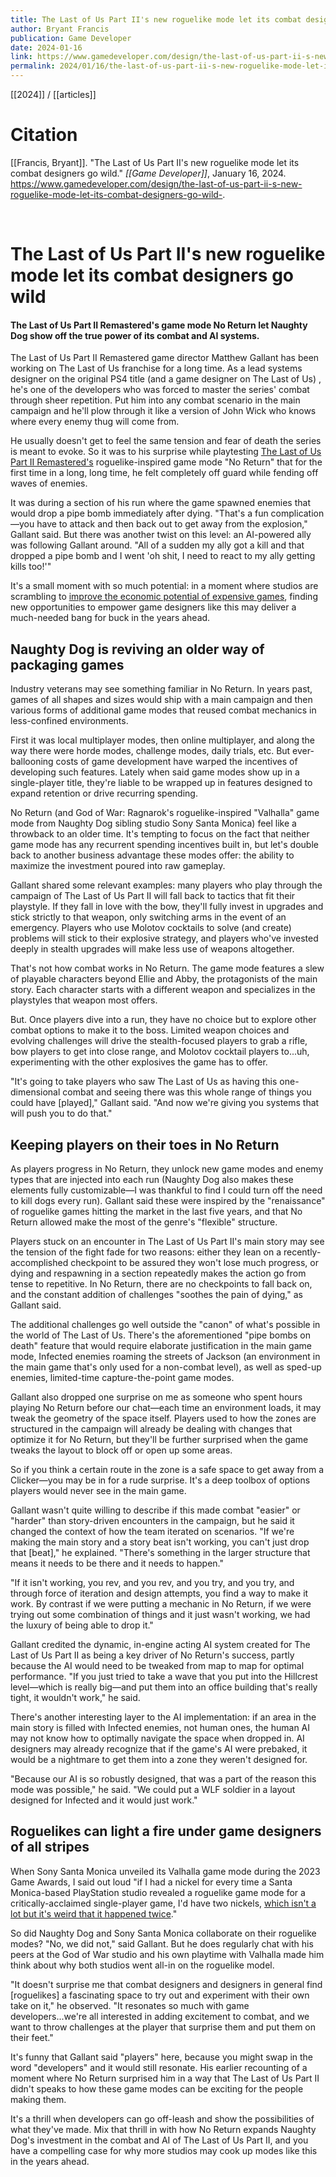 ```yaml
---
title: The Last of Us Part II's new roguelike mode let its combat designers go wild
author: Bryant Francis
publication: Game Developer
date: 2024-01-16
link: https://www.gamedeveloper.com/design/the-last-of-us-part-ii-s-new-roguelike-mode-let-its-combat-designers-go-wild-
permalink: 2024/01/16/the-last-of-us-part-ii-s-new-roguelike-mode-let-its-combat-designers-go-wild
---
```


[[2024]] / [[articles]]

# Citation

[[Francis, Bryant]]. "The Last of Us Part II's new roguelike mode let its combat designers go wild." *[[Game Developer]]*, January 16, 2024. <https://www.gamedeveloper.com/design/the-last-of-us-part-ii-s-new-roguelike-mode-let-its-combat-designers-go-wild->.

<br>

# The Last of Us Part II's new roguelike mode let its combat designers go wild

#### The Last of Us Part II Remastered's game mode No Return let Naughty Dog show off the true power of its combat and AI systems.

The Last of Us Part II Remastered game director Matthew Gallant has been working on The Last of Us franchise for a long time. As a lead systems designer on the original PS4 title (and a game designer on The Last of Us) , he's one of the developers who was forced to master the series' combat through sheer repetition. Put him into any combat scenario in the main campaign and he'll plow through it like a version of John Wick who knows where every enemy thug will come from.

He usually doesn't get to feel the same tension and fear of death the series is meant to evoke. So it was to his surprise while playtesting [The Last of Us Part II Remastered's](https://www.playstation.com/en-us/games/the-last-of-us-part-ii-remastered/) roguelike-inspired game mode "No Return" that for the first time in a long, long time, he felt completely off guard while fending off waves of enemies.

It was during a section of his run where the game spawned enemies that would drop a pipe bomb immediately after dying. "That's a fun complication—you have to attack and then back out to get away from the explosion," Gallant said. But there was another twist on this level: an AI-powered ally was following Gallant around. "All of a sudden my ally got a kill and that dropped a pipe bomb and I went 'oh shit, I need to react to my ally getting kills too!'"

It's a small moment with so much potential: in a moment where studios are scrambling to [improve the economic potential of expensive games](https://www.gamedeveloper.com/business/what-the-heck-is-happening-with-live-service-games-), finding new opportunities to empower game designers like this may deliver a much-needed bang for buck in the years ahead.

## Naughty Dog is reviving an older way of packaging games

Industry veterans may see something familiar in No Return. In years past, games of all shapes and sizes would ship with a main campaign and then various forms of additional game modes that reused combat mechanics in less-confined environments.

First it was local multiplayer modes, then online multiplayer, and along the way there were horde modes, challenge modes, daily trials, etc. But ever-ballooning costs of game development have warped the incentives of developing such features. Lately when said game modes show up in a single-player title, they're liable to be wrapped up in features designed to expand retention or drive recurring spending.

No Return (and God of War: Ragnarok's roguelike-inspired "Valhalla" game mode from Naughty Dog sibling studio Sony Santa Monica) feel like a throwback to an older time. It's tempting to focus on the fact that neither game mode has any recurrent spending incentives built in, but let's double back to another business advantage these modes offer: the ability to maximize the investment poured into raw gameplay.

Gallant shared some relevant examples: many players who play through the campaign of The Last of Us Part II will fall back to tactics that fit their playstyle. If they fall in love with the bow, they'll fully invest in upgrades and stick strictly to that weapon, only switching arms in the event of an emergency. Players who use Molotov cocktails to solve (and create) problems will stick to their explosive strategy, and players who've invested deeply in stealth upgrades will make less use of weapons altogether.

That's not how combat works in No Return. The game mode features a slew of playable characters beyond Ellie and Abby, the protagonists of the main story. Each character starts with a different weapon and specializes in the playstyles that weapon most offers.

But. Once players dive into a run, they have no choice but to explore other combat options to make it to the boss. Limited weapon choices and evolving challenges will drive the stealth-focused players to grab a rifle, bow players to get into close range, and Molotov cocktail players to...uh, experimenting with the other explosives the game has to offer.

"It's going to take players who saw The Last of Us as having this one-dimensional combat and seeing there was this whole range of things you could have [played]," Gallant said. "And now we're giving you systems that will push you to do that."

## Keeping players on their toes in No Return

As players progress in No Return, they unlock new game modes and enemy types that are injected into each run (Naughty Dog also makes these elements fully customizable—I was thankful to find I could turn off the need to kill dogs every run). Gallant said these were inspired by the "renaissance" of roguelike games hitting the market in the last five years, and that No Return allowed make the most of the genre's "flexible" structure.

Players stuck on an encounter in The Last of Us Part II's main story may see the tension of the fight fade for two reasons: either they lean on a recently-accomplished checkpoint to be assured they won't lose much progress, or dying and respawning in a section repeatedly makes the action go from tense to repetitive. In No Return, there are no checkpoints to fall back on, and the constant addition of challenges "soothes the pain of dying," as Gallant said.

The additional challenges go well outside the "canon" of what's possible in the world of The Last of Us. There's the aforementioned "pipe bombs on death" feature that would require elaborate justification in the main game mode, Infected enemies roaming the streets of Jackson (an environment in the main game that's only used for a non-combat level), as well as sped-up enemies, limited-time capture-the-point game modes.

Gallant also dropped one surprise on me as someone who spent hours playing No Return before our chat—each time an environment loads, it may tweak the geometry of the space itself. Players used to how the zones are structured in the campaign will already be dealing with changes that optimize it for No Return, but they'll be further surprised when the game tweaks the layout to block off or open up some areas.

So if you think a certain route in the zone is a safe space to get away from a Clicker—you may be in for a rude surprise. It's a deep toolbox of options players would never see in the main game.

Gallant wasn't quite willing to describe if this made combat "easier" or "harder" than story-driven encounters in the campaign, but he said it changed the context of how the team iterated on scenarios. "If we're making the main story and a story beat isn't working, you can't just drop that [beat]," he explained. "There's something in the larger structure that means it needs to be there and it needs to happen."

"If it isn't working, you rev, and you rev, and you try, and you try, and through force of iteration and design attempts, you find a way to make it work. By contrast if we were putting a mechanic in No Return, if we were trying out some combination of things and it just wasn't working, we had the luxury of being able to drop it."

Gallant credited the dynamic, in-engine acting AI system created for The Last of Us Part II as being a key driver of No Return's success, partly because the AI would need to be tweaked from map to map for optimal performance. "If you just tried to take a wave that you put into the Hillcrest level—which is really big—and put them into an office building that's really tight, it wouldn't work," he said.

There's another interesting layer to the AI implementation: if an area in the main story is filled with Infected enemies, not human ones, the human AI may not know how to optimally navigate the space when dropped in. AI designers may already recognize that if the game's AI were prebaked, it would be a nightmare to get them into a zone they weren't designed for.

"Because our AI is so robustly designed, that was a part of the reason this mode was possible," he said. "We could put a WLF soldier in a layout designed for Infected and it would just work."

## Roguelikes can light a fire under game designers of all stripes

When Sony Santa Monica unveiled its Valhalla game mode during the 2023 Game Awards, I said out loud "if I had a nickel for every time a Santa Monica-based PlayStation studio revealed a roguelike game mode for a critically-acclaimed single-player game, I'd have two nickels, [which isn't a lot but it's weird that it happened twice](https://youtu.be/e-Z_6IyUe4o?si=al-yMrf-7CkRpzr8)."

So did Naughty Dog and Sony Santa Monica collaborate on their roguelike modes? "No, we did not," said Gallant. But he does regularly chat with his peers at the God of War studio and his own playtime with Valhalla made him think about why both studios went all-in on the roguelike model.

"It doesn't surprise me that combat designers and designers in general find [roguelikes] a fascinating space to try out and experiment with their own take on it," he observed. "It resonates so much with game developers...we're all interested in adding excitement to combat, and we want to throw challenges at the player that surprise them and put them on their feet."

It's funny that Gallant said "players" here, because you might swap in the word "developers" and it would still resonate. His earlier recounting of a moment where No Return surprised him in a way that The Last of Us Part II didn't speaks to how these game modes can be exciting for the people making them.

It's a thrill when developers can go off-leash and show the possibilities of what they've made. Mix that thrill in with how No Return expands Naughty Dog's investment in the combat and AI of The Last of Us Part II, and you have a compelling case for why more studios may cook up modes like this in the years ahead.
